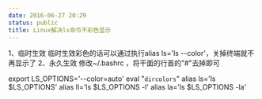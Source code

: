 ```yaml
---
date: 2016-06-27 20:29
status: public
title: Linux解决ls命令不彩色显示
---
```


1、临时生效
临时生效彩色的话可以通过执行alias ls='ls --color'，关掉终端就不再显示了
2、永久生效
修改~/.bashrc ，将干面的行首的"#"去掉即可

export LS_OPTIONS='--color=auto'
eval "`dircolors`"
alias ls='ls $LS_OPTIONS'
alias ll='ls $LS_OPTIONS -l'
alias la='ls $LS_OPTIONS -la'
